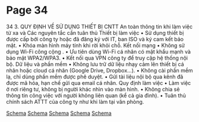 # Page 34

34
3. QUY ĐỊNH VỀ SỬ DỤNG THIẾT BỊ CNTT
An toàn thông tin khi làm việc từ xa và Các nguyên tắc cần tuân thủ
 Thiết bị làm việc
• Sử dụng thiết bị được 
cấp bởi công ty hoặc đã 
đăng ký với IT, ban ISO 
và ký cam kết bảo mật.
• Khóa màn hình máy 
tính khi rời khỏi chỗ.
 Kết nối mạng
• Không sử dụng Wi-Fi
công cộng .
• Ưu tiên dùng Wi-Fi cá 
nhân có mật khẩu 
mạnh và bảo mật 
WPA2/WPA3.
• Kết nối qua VPN công 
ty để truy cập hệ thống 
nội bộ.
 Dữ liệu và phần 
mềm
• Không lưu trữ dữ liệu 
nhạy cảm lên thiết bị cá 
nhân hoặc cloud cá nhân 
(Google Drive, 
Dropbox...).
• Không cài phần mềm 
lạ, chỉ dùng phần mềm 
được phê duyệt.
• Gửi tài liệu nội bộ qua 
kênh đã được mã hóa, 
hạn chế gửi qua email
cá nhân.
 Quy định làm việc
• Làm việc ở nơi riêng 
tư, không bị người 
khác nhìn vào màn 
hình.
• Không chia sẻ thông tin 
công việc với người 
không liên quan (kể cả 
gia đình).
• Tuân thủ chính sách 
ATTT của công ty như 
khi làm tại văn phòng.

[Schema](page_34_img_0.png)
[Schema](page_34_img_1.png)
[Schema](page_34_img_2.png)
[Schema](page_34_img_3.png)
[Schema](page_34_img_4.png)

